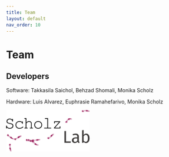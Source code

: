 ```yaml
---
title: Team
layout: default
nav_order: 10
---
```


# Team

## Developers
Software: Takkasila Saichol, Behzad Shomali, Monika Scholz

Hardware: Luis Alvarez, Euphrasie Ramahefarivo, Monika Scholz

<p align="left">
<a href="scholz-lab.com">
<img src="custom_assets/images/logo.png" alt="logo" width="45%"/>
</a>

</p>
